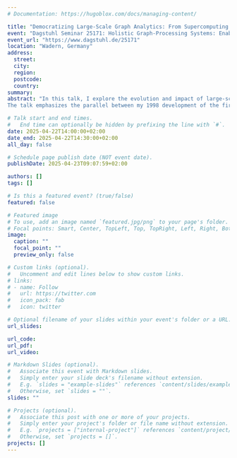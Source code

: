 ```yaml
---
# Documentation: https://hugoblox.com/docs/managing-content/

title: "Democratizing Large-Scale Graph Analytics: From Supercomputing to Societal Impact"
event: "Dagstuhl Seminar 25171: Holistic Graph-Processing Systems: Enabling Real-World Scale and Societal Impact"
event_url: "https://www.dagstuhl.de/25171"
location: "Wadern, Germany"
address:
  street:
  city:
  region:
  postcode:
  country:
summary:
abstract: "In this talk, I explore the evolution and impact of large-scale graph analytics, from my pioneering work in Linux supercomputing to today's democratization of massive data science capabilities. The presentation highlights how the open-source Arachne framework, built on Arkouda, enables researchers and organizations to process and analyze graphs containing terabytes of data through an accessible Python interface, while the heavy computational work occurs on powerful backend systems. I discuss three critical application domains of this technology: national security (detecting malicious network activity through relationship patterns), computational neuroscience (analyzing connectomes containing millions of neurons and synapses), and scientometrics (mapping research collaboration networks). These examples demonstrate how graph analytics can solve complex problems that were previously inaccessible due to computational limitations.
The talk emphasizes the parallel between my 1998 development of the first Linux-based supercomputer—now the architecture for 100% of the world's top supercomputers with an estimated economic impact of $100 trillion—and my current mission to democratize access to sophisticated graph analytics capabilities. Through open-source tools and frameworks, my work continues to bridge the gap between cutting-edge computing resources and real-world applications, making powerful data analysis accessible to researchers and practitioners across disciplines."

# Talk start and end times.
#   End time can optionally be hidden by prefixing the line with `#`.
date: 2025-04-22T14:00:00+02:00
date_end: 2025-04-22T14:30:00+02:00
all_day: false

# Schedule page publish date (NOT event date).
publishDate: 2025-04-23T09:07:59+02:00

authors: []
tags: []

# Is this a featured event? (true/false)
featured: false

# Featured image
# To use, add an image named `featured.jpg/png` to your page's folder. 
# Focal points: Smart, Center, TopLeft, Top, TopRight, Left, Right, BottomLeft, Bottom, BottomRight.
image:
  caption: ""
  focal_point: ""
  preview_only: false

# Custom links (optional).
#   Uncomment and edit lines below to show custom links.
# links:
# - name: Follow
#   url: https://twitter.com
#   icon_pack: fab
#   icon: twitter

# Optional filename of your slides within your event's folder or a URL.
url_slides:

url_code:
url_pdf:
url_video:

# Markdown Slides (optional).
#   Associate this event with Markdown slides.
#   Simply enter your slide deck's filename without extension.
#   E.g. `slides = "example-slides"` references `content/slides/example-slides.md`.
#   Otherwise, set `slides = ""`.
slides: ""

# Projects (optional).
#   Associate this post with one or more of your projects.
#   Simply enter your project's folder or file name without extension.
#   E.g. `projects = ["internal-project"]` references `content/project/deep-learning/index.md`.
#   Otherwise, set `projects = []`.
projects: []
---
```

